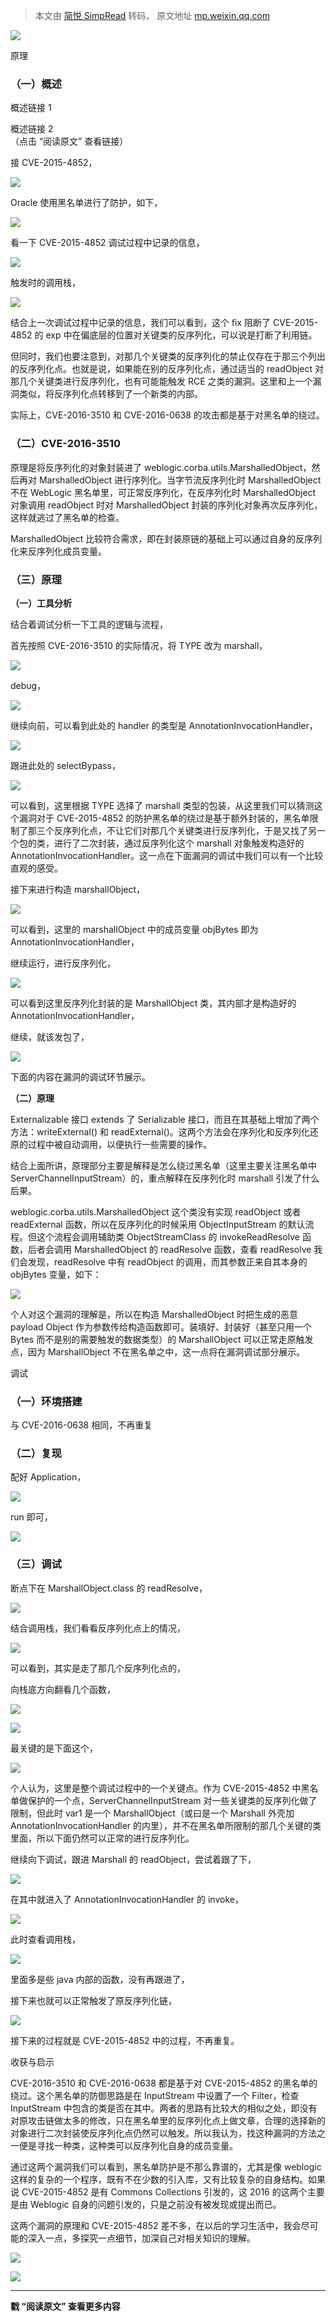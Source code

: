 > 本文由 [简悦 SimpRead](http://ksria.com/simpread/) 转码， 原文地址 [mp.weixin.qq.com](https://mp.weixin.qq.com/s/-U9KSRliuNYLuRYnbmnFjw)

![](https://mmbiz.qpic.cn/mmbiz_jpg/Ok4fxxCpBb6LSx2iamplAVoRuaXDqia2aTwUGnwvd4Vau8lcTtNaIBSoaTia5Ih3QokOPmqP4CngO6MvNauojUmXg/640?wx_fmt=jpeg)

原理

### **（一）概述**

概述链接 1

概述链接 2  
（点击 “阅读原文” 查看链接）

接 CVE-2015-4852，

![](https://mmbiz.qpic.cn/mmbiz_png/Ok4fxxCpBb6LSx2iamplAVoRuaXDqia2aTc2vwfudjRF6UGwTq7WS6Eo1Zj6l5TicQgC998gHSh3AbGP8UtUxdywg/640?wx_fmt=png)

Oracle 使用黑名单进行了防护，如下，

![](https://mmbiz.qpic.cn/mmbiz_png/Ok4fxxCpBb6LSx2iamplAVoRuaXDqia2aTmh3iaYTlZQjOZqoVeITcXWfO51eht1eXj0CAlWcSx1WRskE0tR273mw/640?wx_fmt=png)

看一下 CVE-2015-4852 调试过程中记录的信息，

![](https://mmbiz.qpic.cn/mmbiz_png/Ok4fxxCpBb6LSx2iamplAVoRuaXDqia2aTJNuWicu1WH84MDqokcarZPThpAsp9CJa4AGA53cexhzlSsP74joXGHw/640?wx_fmt=png)

触发时的调用栈，

![](https://mmbiz.qpic.cn/mmbiz_png/Ok4fxxCpBb6LSx2iamplAVoRuaXDqia2aTwJueI0MIicTRiaWYiaicN929RVpGTkbmLnKf5lg76IXONhh9NZZRlxOpMA/640?wx_fmt=png)

结合上一次调试过程中记录的信息，我们可以看到，这个 fix 阻断了 CVE-2015-4852 的 exp 中在偏底层的位置对关键类的反序列化，可以说是打断了利用链。

但同时，我们也要注意到，对那几个关键类的反序列化的禁止仅存在于那三个列出的反序列化点。也就是说，如果能在别的反序列化点，通过适当的 readObject 对那几个关键类进行反序列化，也有可能能触发 RCE 之类的漏洞。这里和上一个漏洞类似，将反序列化点转移到了一个新类的内部。

实际上，CVE-2016-3510 和 CVE-2016-0638 的攻击都是基于对黑名单的绕过。

### **（二）CVE-2016-3510**

原理是将反序列化的对象封装进了 weblogic.corba.utils.MarshalledObject，然后再对 MarshalledObject 进行序列化。当字节流反序列化时 MarshalledObject 不在 WebLogic 黑名单里，可正常反序列化，在反序列化时 MarshalledObject 对象调用 readObject 时对 MarshalledObject 封装的序列化对象再次反序列化，这样就逃过了黑名单的检查。

MarshalledObject 比较符合需求，即在封装原链的基础上可以通过自身的反序列化来反序列化成员变量。

### **（三）原理**

**（一）工具分析**

结合着调试分析一下工具的逻辑与流程，

首先按照 CVE-2016-3510 的实际情况，将 TYPE 改为 marshall，

![](https://mmbiz.qpic.cn/mmbiz_png/Ok4fxxCpBb6LSx2iamplAVoRuaXDqia2aTs3SUQxONHnR2H1hWgicJibMic0JyT5wUUI9IEGficVXPRibS0stvtGFtDxw/640?wx_fmt=png)

debug，

![](https://mmbiz.qpic.cn/mmbiz_png/Ok4fxxCpBb6LSx2iamplAVoRuaXDqia2aTuQrW7P8mcUNprm0q4C1gCdqTHTHjSR3ePIbmSL11wux2Wsmw4wJFMQ/640?wx_fmt=png)

继续向前，可以看到此处的 handler 的类型是 AnnotationInvocationHandler，

![](https://mmbiz.qpic.cn/mmbiz_png/Ok4fxxCpBb6LSx2iamplAVoRuaXDqia2aT0Nq6L6iaEaJHibuzJvyyGZDMKvbg7If8lBrK11G7icHu8CYibZ6Ifcen8w/640?wx_fmt=png)

跟进此处的 selectBypass，

![](https://mmbiz.qpic.cn/mmbiz_png/Ok4fxxCpBb6LSx2iamplAVoRuaXDqia2aTrZ7y9EeCZ5ufXVgC1Tqgfn9jM20c0529dXXQg1YiaOSNDtPrsm2opAQ/640?wx_fmt=png)

可以看到，这里根据 TYPE 选择了 marshall 类型的包装，从这里我们可以猜测这个漏洞对于 CVE-2015-4852 的防护黑名单的绕过是基于额外封装的，黑名单限制了那三个反序列化点，不让它们对那几个关键类进行反序列化，于是又找了另一个包的类，进行了二次封装，通过反序列化这个 marshall 对象触发构造好的 AnnotationInvocationHandler。这一点在下面漏洞的调试中我们可以有一个比较直观的感受。

接下来进行构造 marshallObject，

![](https://mmbiz.qpic.cn/mmbiz_png/Ok4fxxCpBb6LSx2iamplAVoRuaXDqia2aTAq8dHxpF4sTrHvdEPpWoCS8Vaq8S5skoI3m7dzqmyIM25SjtxHibh2w/640?wx_fmt=png)

可以看到，这里的 marshallObject 中的成员变量 objBytes 即为 AnnotationInvocationHandler，

继续运行，进行反序列化，

![](https://mmbiz.qpic.cn/mmbiz_png/Ok4fxxCpBb6LSx2iamplAVoRuaXDqia2aTIrWQ7ibL5ksQ6pxFTic6XLfMuph8bd3wPA5fTLK24TC6nutJtQYLRJ5Q/640?wx_fmt=png)

可以看到这里反序列化封装的是 MarshallObject 类，其内部才是构造好的 AnnotationInvocationHandler，

继续，就该发包了，

![](https://mmbiz.qpic.cn/mmbiz_png/Ok4fxxCpBb6LSx2iamplAVoRuaXDqia2aTJsd8ZRXAr7Sc5MwWNKIzjJ9hm6UhiavYNRucJb47bAUoIfDFOibIXFOA/640?wx_fmt=png)

下面的内容在漏洞的调试环节展示。

**（二）原理**

Externalizable 接口 extends 了 Serializable 接口，而且在其基础上增加了两个方法：writeExternal() 和 readExternal()。这两个方法会在序列化和反序列化还原的过程中被自动调用，以便执行一些需要的操作。

结合上面所讲，原理部分主要是解释是怎么绕过黑名单（这里主要关注黑名单中 ServerChannelInputStream）的，重点解释在反序列化时 marshall 引发了什么后果。

weblogic.corba.utils.MarshalledObject 这个类没有实现 readObject 或者 readExternal 函数，所以在反序列化的时候采用 ObjectInputStream 的默认流程。但这个流程会调用辅助类 ObjectStreamClass 的 invokeReadResolve 函数，后者会调用 MarshalledObject 的 readResolve 函数，查看 readResolve 我们会发现，readResolve 中有 readObject 的调用，而其参数正来自其本身的 objBytes 变量，如下：

![](https://mmbiz.qpic.cn/mmbiz_png/Ok4fxxCpBb6LSx2iamplAVoRuaXDqia2aT8kf5zyBzRyI6ibSTia1oRrGu50WMT5nzuicgn9sNx3CBWPdVfHNWCicD4A/640?wx_fmt=png)

个人对这个漏洞的理解是，所以在构造 MarshalledObject 时把生成的恶意 payload Object 作为参数传给构造函数即可。装填好、封装好（甚至只用一个 Bytes 而不是别的需要触发的数据类型）的 MarshallObject 可以正常走原触发点，因为 MarshallObject 不在黑名单之中，这一点将在漏洞调试部分展示。

调试

### **（一）环境搭建**

与 CVE-2016-0638 相同，不再重复

### **（二）复现**

配好 Application，

![](https://mmbiz.qpic.cn/mmbiz_png/Ok4fxxCpBb6LSx2iamplAVoRuaXDqia2aTwCesIR80fIraAxc8bD8yRlCnNic34Yao2nmcWiaxAUBeqHEkNaQRp1pg/640?wx_fmt=png)

run 即可，

![](https://mmbiz.qpic.cn/mmbiz_png/Ok4fxxCpBb6LSx2iamplAVoRuaXDqia2aTPpjYrrTUvibhXBkSSyhM5j1dJlibG244JebZGSBvJCZOuU5zbYxvZzVQ/640?wx_fmt=png)

### **（三）调试**

断点下在 MarshallObject.class 的 readResolve，

![](https://mmbiz.qpic.cn/mmbiz_png/Ok4fxxCpBb6LSx2iamplAVoRuaXDqia2aTTQ1ia8iaWiatzPAv1WfRtNTpskdPiaSIfvFaia31v9EFKUWgHwK8kICqzag/640?wx_fmt=png)

结合调用栈，我们看看反序列化点上的情况，

![](https://mmbiz.qpic.cn/mmbiz_png/Ok4fxxCpBb6LSx2iamplAVoRuaXDqia2aThPZPria71yGwiac0JC1kl8EM03iaLEUNYRtQRxMcshcLwe2LpZPWRchGg/640?wx_fmt=png)

可以看到，其实是走了那几个反序列化点的，

向栈底方向翻看几个函数，

![](https://mmbiz.qpic.cn/mmbiz_png/Ok4fxxCpBb6LSx2iamplAVoRuaXDqia2aTyA87GibLjmUnus0a9T6EnP2IaIflAeV9QbmjIYdk9RbshYOEgeGcWqA/640?wx_fmt=png)

![](https://mmbiz.qpic.cn/mmbiz_png/Ok4fxxCpBb6LSx2iamplAVoRuaXDqia2aTMafibM3dia0Mx9RMbcK9klommPnvfsN7wnyA6FpdAz8jaQRNDA1whkdA/640?wx_fmt=png)

最关键的是下面这个，

![](https://mmbiz.qpic.cn/mmbiz_png/Ok4fxxCpBb6LSx2iamplAVoRuaXDqia2aTUJaNIHVoOuaSTibLCcS3iagibibgzlHfClFuuQVTIz8XNibfe8SrN9VoyOg/640?wx_fmt=png)

个人认为，这里是整个调试过程中的一个关键点。作为 CVE-2015-4852 中黑名单做保护的一个点，ServerChannelInputStream 对一些关键类的反序列化做了限制，但此时 var1 是一个 MarshallObject（或曰是一个 Marshall 外壳加 AnnotationInvocationHandler 的内里），并不在黑名单所限制的那几个关键的类里面，所以下面仍然可以正常的进行反序列化。

继续向下调试，跟进 Marshall 的 readObject，尝试着跟了下，

![](https://mmbiz.qpic.cn/mmbiz_png/Ok4fxxCpBb6LSx2iamplAVoRuaXDqia2aTZUKMph5DEYuCWLJQd8zFr34QFniauIjiaJGwp7eIuXh8aXZhCXymyibxw/640?wx_fmt=png)

在其中就进入了 AnnotationInvocationHandler 的 invoke，

![](https://mmbiz.qpic.cn/mmbiz_png/Ok4fxxCpBb6LSx2iamplAVoRuaXDqia2aTr8CavL0b6ULRKIC6NiaU6eKyIGz9XXBbM3ctH0B0HMict4Wf9FjwoH7Q/640?wx_fmt=png)

此时查看调用栈，

![](https://mmbiz.qpic.cn/mmbiz_png/Ok4fxxCpBb6LSx2iamplAVoRuaXDqia2aTiaE0hA1MveE9c5ULUNAzHSmjNSJ21Fnh1GYVjVEn5eEydOiciah1yPT2g/640?wx_fmt=png)

里面多是些 java 内部的函数，没有再跟进了，

接下来也就可以正常触发了原反序列化链，

![](https://mmbiz.qpic.cn/mmbiz_png/Ok4fxxCpBb6LSx2iamplAVoRuaXDqia2aTSOaZuzox9k05ZtS88EQIlict7aJJKogygE2O1IqF7ccrap5xurB968w/640?wx_fmt=png)

接下来的过程就是 CVE-2015-4852 中的过程，不再重复。

收获与启示

CVE-2016-3510 和 CVE-2016-0638 都是基于对 CVE-2015-4852 的黑名单的绕过。这个黑名单的防御思路是在 InputStream 中设置了一个 Filter，检查 InputStream 中包含的类是否在其中。两者的思路有比较大的相似之处，即没有对原攻击链做太多的修改，只在黑名单里的反序列化点上做文章，合理的选择新的对象进行二次封装使反序列化点仍然可以触发。所以我认为，找这种漏洞的方法之一便是寻找一种类，这种类可以反序列化自身的成员变量。

通过这两个漏洞我们可以看到，黑名单防护是不那么靠谱的，尤其是像 weblogic 这样的复杂的一个程序，既有不在少数的引入库，又有比较复杂的自身结构。如果说 CVE-2015-4852 是有 Commons Collections 引发的，这 2016 的这两个主要是由 Weblogic 自身的问题引发的，只是之前没有被发现或提出而已。

这两个漏洞的原理和 CVE-2015-4852 差不多，在以后的学习生活中，我会尽可能的深入一点，多探究一点细节，加深自己对相关知识的理解。

![](https://mmbiz.qpic.cn/mmbiz_png/Ok4fxxCpBb6OLwHohYU7UjX5anusw3ZzxxUKM0Ert9iaakSvib40glppuwsWytjDfiaFx1T25gsIWL5c8c7kicamxw/640?wx_fmt=png)

![](https://mmbiz.qpic.cn/mmbiz_gif/Ok4fxxCpBb5ZMeq0JBK8AOH3CVMApDrPvnibHjxDDT1mY2ic8ABv6zWUDq0VxcQ128rL7lxiaQrE1oTmjqInO89xA/640?wx_fmt=gif)  

------------------------------------------------------------------------------------------------------------------------------------------------

**戳 “阅读原文” 查看更多内容**